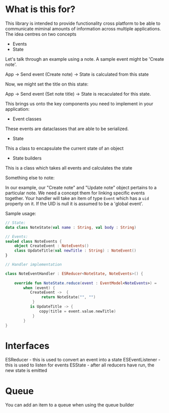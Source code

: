 # What is this for?


This library is intended to provide functionality cross platform to be able to 
communicate miminal amounts of information across multiple applications. The idea
centres on two concepts


* Events
* State

Let's talk through an example using a note. A sample event might be 'Create note'.

App -> Send event (Create note) -> State is calculated from this state

Now, we might set the title on this state:

App -> Send event (Set note title) -> State is recaculated for this state.


This brings us onto the key components you need to implement in your application:

* Event classes

These events are dataclasses that are able to be serialized. 

* State
  
This a class to encapsulate the current state of an object

* State builders

This is a class which takes all events and calculates the state


Something else to note:

In our example, our "Create note" and "Update note" object pertains to a particular
note. We need a concept them for linking specific events together. Your handler will 
take an item of type `Event` which has a `uid` property on it. If the UID is null it 
is assumed to be a 'global event'. 

Sample usage:

```kotlin
// State: 
data class NoteState(val name : String, val body : String)

// Events:
sealed class NoteEvents {
    object CreateEvent : NoteEvents()
    class UpdateTitle(val newTitle : String) : NoteEvent()
}

// Handler implementation

class NoteEventHandler : ESReducer<NoteState, NoteEvents>() {
    
    override fun NoteState.reduce(event : EventModel<NoteEvents>) =
        when (event) {
           CreateEvent ->  {
                return NoteState("", "")
            }
           is UpdateTitle -> {
               copy(title = event.value.newTitle)
            } 
        }
}
```

# Interfaces

ESReducer - this is used to convert an event into a state
ESEventListener - this is used to listen for events
ESState - after all reducers have run, the new state is emitted

# Queue 

You can add an item to a queue when using the queue builder 

